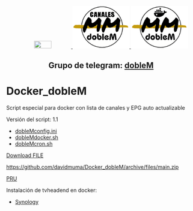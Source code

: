 <p align="center">
  <a href="https://github.com/davidmuma/EPG_dobleM"> <img src="https://raw.githubusercontent.com/davidmuma/EPG_dobleM/master/Images/logo_dobleM.png" width="30%" height="30%"> </a>
  <a href="https://github.com/davidmuma/Canales_dobleM"> <img src="https://raw.githubusercontent.com/davidmuma/Canales_dobleM/master/Images/logo_dobleM.png" width="30%" height="30%"> </a>
  <a href="https://github.com/davidmuma/Docker_dobleM"> <img src="https://raw.githubusercontent.com/davidmuma/Docker_dobleM/master/Images/logo_dobleM.png" width="30%" height="30%"> </a>
</p>

<h2 align="center">
  Grupo de telegram: <a href="https://tttttt.me/EPG_dobleM">dobleM</a>
</h2>

# Docker_dobleM
Script especial para docker con lista de canales y EPG auto actualizable

Versión del script: 1.1
- <a href="https://github.com/davidmuma/Docker_dobleM/blob/main/files/dobleMconfig.ini" rel="nofollow">dobleMconfig.ini</a>
- <a href="https://raw.githubusercontent.com/davidmuma/Docker_dobleM/master/files/dobleMdocker.sh" rel="nofollow">dobleMdocker.sh</a>
- <a href="https://raw.githubusercontent.com/davidmuma/Docker_dobleM/master/files/dobleMcron.sh" rel="nofollow">dobleMcron.sh</a>


<a id="raw-url" href="https://raw.githubusercontent.com/davidmuma/Docker_dobleM/master/files/dobleMconfig.ini">Download FILE</a>

https://github.com/davidmuma/Docker_dobleM/archive/files/main.zip

<a href="https://davidmuma.github.io/Docker_dobleM/files/dobleMconfig.ini"><span>PRU</span></a>




Instalación de tvheadend en docker:
- <a href="https://github.com/davidmuma/Docker_dobleM/blob/master/Varios/tvdocker.md">Synology</a>
